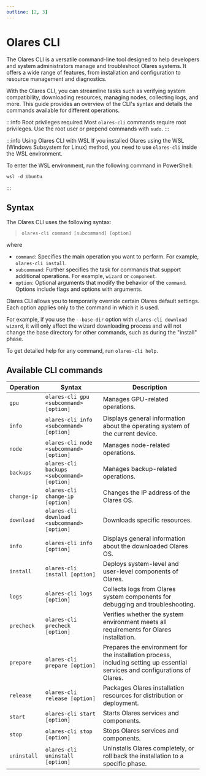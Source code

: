 ```yaml
---
outline: [2, 3]
---
```

# Olares CLI

The Olares CLI is a versatile command-line tool designed to help developers and system administrators manage and troubleshoot Olares systems. It offers a wide range of features, from installation and configuration to resource management and diagnostics.

With the Olares CLI, you can streamline tasks such as verifying system compatibility, downloading resources, managing nodes, collecting logs, and more. This guide provides an overview of the CLI's syntax and details the commands available for different operations.

:::info Root privileges required
Most `olares-cli` commands require root privileges. Use the root user or prepend commands with `sudo`.
:::

:::info Using Olares CLI with WSL
If you installed Olares using the WSL (Windows Subsystem for Linux) method, you need to use `olares-cli` inside the WSL environment.

To enter the WSL environment, run the following command in PowerShell:

```powershell
wsl -d Ubuntu
```
:::

## Syntax
The Olares CLI uses the following syntax:

> `olares-cli command [subcommand] [option]`

where
- `command`: Specifies the main operation you want to perform. For example, `olares-cli install`.
- `subcommand`: Further specifies the task for commands that support additional operations. For example, `wizard` or `component`.
- `option`: Optional arguments that modify the behavior of the `command`. Options include flags and options with arguments.

Olares CLI allows you to temporarily override certain Olares default settings. Each option applies only to the command in which it is used.

For example, if you use the `--base-dir` option with `olares-cli download wizard`, it will only affect the wizard downloading process and will not change the base directory for other commands, such as during the "install" phase.

To get detailed help for any command, run `olares-cli help`.

## Available CLI commands

| Operation          | Syntax                                             | Description                                                                                                                  |
|--------------------|----------------------------------------------------|------------------------------------------------------------------------------------------------------------------------------|
| `gpu`              | `olares-cli gpu <subcommand> [option]`             | Manages GPU-related operations.                                                                                              |
| `info`             | `olares-cli info <subcommand> [option]`     | Displays general information about the operating system of the current device.                                               |
| `node`             | `olares-cli node <subcommand> [option]`            | Manages node-related operations.                                                                                             |
| `backups`   | `olares-cli backups <subcommand> [option]`  | Manages backup-related operations.                                                                                           |
| `change-ip` | `olares-cli change-ip [option]`             | Changes the IP address of the Olares OS.                                                                                     |
| `download`  | `olares-cli download <subcommand> [option]` | Downloads specific resources.                                                                                                |
| `info`      | `olares-cli info [option]`                  | Displays general information about the downloaded Olares OS.                                                                 |
| `install`   | `olares-cli install [option]`               | Deploys system-level and user-level components of Olares.                                                                    |
| `logs`      | `olares-cli logs [option]`                  | Collects logs from Olares system components for debugging and troubleshooting.                                               |
| `precheck`  | `olares-cli precheck [option]`              | Verifies whether the system environment meets all requirements for Olares installation.                                      |
| `prepare`   | `olares-cli prepare [option]`               | Prepares the environment for the installation process, including setting up essential services and configurations of Olares. |
| `release`   | `olares-cli release [option]`               | Packages Olares installation resources for distribution or deployment.                                                       |
| `start`     | `olares-cli start [option]`                 | Starts Olares services and components.                                                                                       |
| `stop`      | `olares-cli stop [option]`                  | Stops Olares services and components.                                                                                        |
| `uninstall` | `olares-cli uninstall [option]`             | Uninstalls Olares completely, or roll back the installation to a specific phase.                                             |

